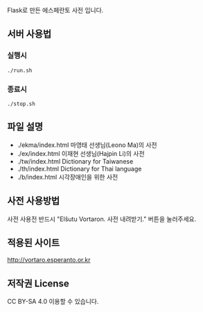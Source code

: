Flask로 만든 에스페란토 사전 입니다.

## 서버 사용법
### 실행시
```
./run.sh
```

### 종료시
```
./stop.sh
```

## 파일 설명
* ./ekma/index.html 마영태 선생님(Leono Ma)의 사전
* ./ex/index.html 이재현 선생님(Hajpin Li)의 사전
* ./tw/index.html Dictionary for Taiwanese
* ./th/index.html Dictionary for Thai language
* ./b/index.html 시각장애인을 위한 사전

## 사전 사용방법
사전 사용전 반드시 "Elŝutu Vortaron. 사전 내려받기." 버튼을 눌러주세요.

## 적용된 사이트
http://vortaro.esperanto.or.kr

## 저작권 License
CC BY-SA 4.0 이용할 수 있습니다.  
